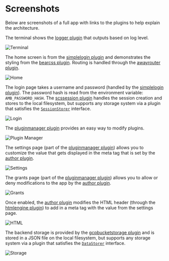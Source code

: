 # Screenshots

Below are screenshots of a full app with links to the plugins to help explain the architecture.

The terminal shows the [logger plugin](https://github.com/ambientkit/plugin/tree/main/logger/zaplogger/zaplogger.go) that outputs based on log level.

![Terminal](/img/screenshots/terminal.png)

The home screen is from the [simplelogin plugin](https://github.com/ambientkit/plugin/tree/main/generic/simplelogin/simplelogin.go) and demonstrates the styling from the [bearcss plugin](https://github.com/ambientkit/plugin/tree/main/generic/bearcss/bearcss.go). Routing is handled through the [awayrouter plugin](https://github.com/ambientkit/plugin/tree/main/router/awayrouter/awayrouter.go).

![Home](/img/screenshots/home.png)

The login page takes a username and password (handled by the [simplelogin plugin](https://github.com/ambientkit/plugin/tree/main/generic/simplelogin/simplelogin.go)). The password hash is read from the environment variable: `AMB_PASSWORD_HASH`. The [scssession plugin](https://github.com/ambientkit/plugin/tree/main/sessionmanager/scssession/scssession.go) handles the session creation and stores to the local filesystem, but supports any storage system via a plugin that satisfies the [`SessionStorer`](https://github.com/ambientkit/ambient/tree/main/ambient_sessionstorer.go) interface.

![Login](/img/screenshots/login.png)

The [pluginmanager plugin](https://github.com/ambientkit/plugin/tree/main/generic/pluginmanager/pluginmanager.go) provides an easy way to modify plugins.

![Plugin Manager](/img/screenshots/pluginmanager.png)

The settings page (part of the [pluginmanager plugin](https://github.com/ambientkit/plugin/tree/main/generic/pluginmanager/pluginmanager.go)) allows you to customize the value that gets displayed in the meta tag that is set by the [author plugin](https://github.com/ambientkit/plugin/tree/main/generic/author/author.go).

![Settings](/img/screenshots/settings.png)

The grants page (part of the [pluginmanager plugin](https://github.com/ambientkit/plugin/tree/main/generic/pluginmanager/pluginmanager.go)) allows you to allow or deny modifications to the app by the [author plugin](https://github.com/ambientkit/plugin/tree/main/generic/author/author.go).

![Grants](/img/screenshots/grants.png)

Once enabled, the [author plugin](https://github.com/ambientkit/plugin/tree/main/generic/author/author.go) modifies the HTML header (through the [htmlengine plugin](https://github.com/ambientkit/plugin/tree/main/templateengine/htmlengine/htmlengine.go)) to add in a meta tag with the value from the settings page.

![HTML](/img/screenshots/htmlauthor.png)

The backend storage is provided by the [gcpbucketstorage plugin](https://github.com/ambientkit/plugin/tree/main/storage/gcpbucketstorage/gcpbucketstorage.go) and is stored in a JSON file on the local filesystem, but supports any storage system via a plugin that satisfies the [`DataStorer`](https://github.com/ambientkit/ambient/tree/main/ambient_datastorer.go) interface.

![Storage](/img/screenshots/storage.png)